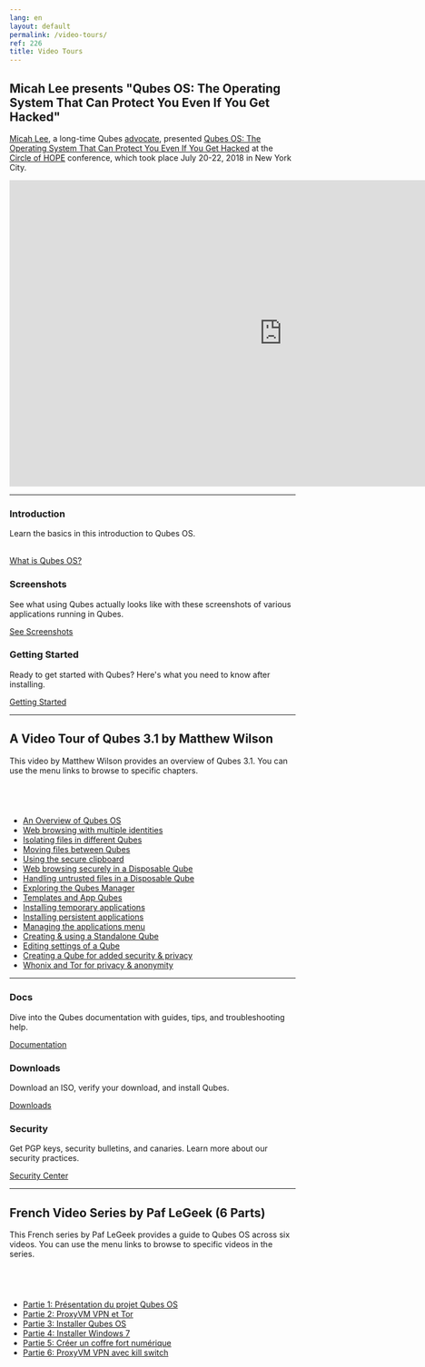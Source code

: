 ```yaml
---
lang: en
layout: default
permalink: /video-tours/
ref: 226
title: Video Tours
---
```


<div id="tour">
  <div class="row">
    <div class="col-lg-12 col-md-12 col-xs-12">
      <h2 class="add-bottom">Micah Lee presents "Qubes OS: The Operating System That Can Protect You Even If You Get Hacked"</h2>
      <p><a href="https://micahflee.com/">Micah Lee</a>, a long-time Qubes <a href="/experts/">advocate</a>, presented <a href="https://www.hope.net/schedule.html#-qubes-os-the-operating-system-that-can-protect-you-even-if-you-get-hacked-">Qubes OS: The Operating System That Can Protect You Even If You Get Hacked</a> at the <a href="https://www.hope.net/index.html">Circle of HOPE</a> conference, which took place July 20-22, 2018 in New York City.</p>
      <iframe id="ls_embed_1533360087" src="https://livestream.com/accounts/9197973/events/8286152/videos/178431606/player?width=960&height=540&enableInfo=true&defaultDrawer=feed&autoPlay=false&mute=false" width="960" height="540" frameborder="0" scrolling="no" allowfullscreen> </iframe>
    </div>
  </div>
<hr class="more-top more-bottom">
  <div class="row">
    <div class="col-lg-4 col-md-4 col-xs-12">
      <h3>Introduction</h3>
      <p>Learn the basics in this introduction to Qubes OS.</p><br>
      <a href="/intro/" class="btn btn-primary">
        <i class="fa fa-flag"></i> What is Qubes OS?
      </a>
    </div>
    <div class="col-lg-4 col-md-4 col-xs-12">
      <h3>Screenshots</h3>
      <p>See what using Qubes actually looks like with these screenshots of various applications running in Qubes.</p>
      <a href="/screenshots/" class="btn btn-primary">
        <i class="fa fa-picture-o"></i> See Screenshots
      </a>
    </div>
    <div class="col-lg-4 col-md-4 col-xs-12">
      <h3>Getting Started</h3>
      <p>Ready to get started with Qubes? Here's what you need to know after installing.</p>
      <a href="/getting-started/" class="btn btn-primary">
        <i class="fa fa-cubes"></i> Getting Started
      </a>
    </div>
  </div>
<hr class="more-top more-bottom">
  <div class="row">
    <div class="col-lg-8 col-md-12 col-xs-12">
      <h2 class="add-bottom">A Video Tour of Qubes 3.1 by Matthew Wilson</h2>
      <div id="player0"></div>
      <p>This video by Matthew Wilson provides an overview of Qubes 3.1. You can use the menu links to browse to specific chapters.</p>
    </div>
    <div class="col-lg-4 col-md-12 col-xs-12">
      <h2 class="add-bottom">&nbsp;</h2>
      <ul id="player0-menu" class="list-unstyled remove-bottom">
        <li><a href="00:00" class="player0-seek">An Overview of Qubes OS</a></li>
        <li><a href="01:47" class="player0-seek">Web browsing with multiple identities</a></li>
        <li><a href="05:26" class="player0-seek">Isolating files in different Qubes</a></li>
        <li><a href="07:28" class="player0-seek">Moving files between Qubes</a></li>
        <li><a href="09:21" class="player0-seek">Using the secure clipboard</a></li>
        <li><a href="11:13" class="player0-seek">Web browsing securely in a Disposable Qube</a></li>
        <li><a href="13:51" class="player0-seek">Handling untrusted files in a Disposable Qube</a></li>
        <li><a href="16:50" class="player0-seek">Exploring the Qubes Manager</a></li>
        <li><a href="18:54" class="player0-seek">Templates and App Qubes</a></li>
        <li><a href="20:04" class="player0-seek">Installing temporary applications</a></li>
        <li><a href="21:57" class="player0-seek">Installing persistent applications</a></li>
        <li><a href="24:20" class="player0-seek">Managing the applications menu</a></li>
        <li><a href="25:09" class="player0-seek">Creating & using a Standalone Qube</a></li>
        <li><a href="26:38" class="player0-seek">Editing settings of a Qube</a></li>
        <li><a href="28:40" class="player0-seek">Creating a Qube for added security & privacy</a></li>
        <li><a href="29:42" class="player0-seek">Whonix and Tor for privacy & anonymity</a></li>
      </ul>
    </div>
  </div>
<hr class="more-top more-bottom">
  <div class="row">
    <div class="col-lg-4 col-md-4 col-xs-12">
      <h3>Docs</h3>
      <p>Dive into the Qubes documentation with guides, tips, and troubleshooting help.</p>
      <a href="/doc/" class="btn btn-primary">
        <i class="fa fa-book"></i> Documentation
      </a>
    </div>
    <div class="col-lg-4 col-md-4 col-xs-12">
      <h3>Downloads</h3>
      <p>Download an ISO, verify your download, and install Qubes.</p>
      <a href="/downloads/" class="btn btn-primary">
        <i class="fa fa-download"></i> Downloads
      </a>
    </div>
    <div class="col-lg-4 col-md-4 col-xs-12">
      <h3>Security</h3>
      <p>Get PGP keys, security bulletins, and canaries. Learn more about our security practices.</p>
      <a href="/security/" class="btn btn-primary">
        <i class="fa fa-lock"></i> Security Center
      </a>
    </div>
  </div>
<hr class="more-top more-bottom">
  <div class="row">
    <div class="col-lg-8 col-md-12 col-xs-12">
      <h2 class="add-bottom">French Video Series by Paf LeGeek (6 Parts)</h2>
      <div id="player1"></div>
      <p>This French series by Paf LeGeek provides a guide to Qubes OS across six videos. You can use the menu links to browse to specific videos in the series.</p>
    </div>
    <div class="col-lg-4 col-md-12 col-xs-12">
      <h2 class="add-bottom">&nbsp;</h2>
      <ul id="player1-menu" class="list-unstyled remove-bottom">
        <li><a href="q7mCeYCrQ24" class="player1-play">Partie 1: Présentation du projet Qubes OS</a></li>
        <li><a href="a8YIVqaP8Lk" class="player1-play">Partie 2: ProxyVM VPN et Tor</a></li>
        <li><a href="RcUUAGdAFHo" class="player1-play">Partie 3: Installer Qubes OS</a></li>
        <li><a href="Zu9ab7E-Mqk" class="player1-play">Partie 4: Installer Windows 7</a></li>
        <li><a href="HgIKtopFZxU" class="player1-play">Partie 5: Créer un coffre fort numérique</a></li>
        <li><a href="Yr-oRWtCZGI" class="player1-play">Partie 6: ProxyVM VPN avec kill switch</a></li>
      </ul>
    </div>
  </div>
</div>
